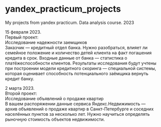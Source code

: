 # yandex_practicum_projects  
My projects from yandex practicum. Data analysis course. 2023  
  
15 февраля 2023.  
Первый проект:  
Исследование надежности заемщиков  
Заказчик — кредитный отдел банка. Нужно разобраться, влияет ли семейное положение и количество детей клиента на факт погашения кредита в срок. Входные данные от банка — статистика о платёжеспособности клиентов.
Результаты исследования будут учтены при построении модели кредитного скоринга — специальной системы, которая оценивает    способность потенциального заёмщика вернуть кредит банку.
  
2 марта 2023.  
Второй проект:  
Исследование объявлений о продаже квартир  
В вашем распоряжении данные сервиса Яндекс.Недвижимость — архив объявлений о продаже квартир в Санкт-Петербурге и соседних населённых пунктов за несколько лет. Нужно научиться определять рыночную стоимость объектов недвижимости.  
